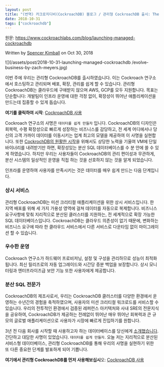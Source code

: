 ```yaml
---
layout: post
title: "(번역) 카크로치디비(CockroachDB) 블로그 / 관리형 CockroachDB 출시: The Geo-Distributed Database as a Service"
date: 2018-10-31
tags: ["cockroachdb"]
---
```


원문: https://www.cockroachlabs.com/blog/launching-managed-cockroachdb

Written by [Spencer Kimball](https://www.cockroachlabs.com/author/spencer-kimball/) on Oct 30, 2018

![](/assets/post/2018-10-31-launching-managed-cockroachdb
/evolve-business-by-zach-meyers.jpg)

<!--more-->

이번 주에 우리는 관리형 CockroachDB를 출시하였습니다. 이는 Cockroach 연구소에서 호스팅하고 관리되며 배포, 확장, 관리를 쉽게 할 수 있습니다. 관리형 CockroachDB는 클라우드에 구애받지 않으며 AWS, GCP를 모두 지원합니다. 목표는 단순합니다: 개발팀이 인프라 운영에 대한 걱정 없이, 확장성이 뛰어난 애플리케이션을 만드는데 집중할 수 있게 돕습니다.

**여기를 클릭하여 시작**: [CockroachDB 사용](https://www.cockroachlabs.com/get-cockroachdb)

Cockroach 연구소의 사명은 `데이터를 쉽게 만들자` 입니다. CockroachDB의 디자인은 회복력, 수평 확장성으로 빠르게 성장하는 비즈니스를 감당하고, 전 세계 어디에서나 당신의 고객 가까이 데이터를 이동시키는 업계 최고의 모델을 제공하여 이 사명을 실현합니다. 또한 [CockrochDB의 원활한 시작](https://www.cockroachlabs.com/docs/stable/install-cockroachdb.html)을 위해서도 상당한 노력을 기울여 VM에 단일 바이너리를 내려받기만 하면, 확장성있는 분산 SQL 데이터베이스를 수 분 안에 쓸 수 있게 하였습니다. 하지만 우리는 사용자들이 CockroachDB의 관리 편이성과 무관하게, 분산 시스템의 일상적인 운영을 직접 하는 것을 선호하지 않는 것을 알게 되었습니다.

인프라를 운영하여 사용자를 만족시키는 것은 데이터를 매우 쉽게 만드는 다음 단계입니다.

### 상시 서비스

관리형 CockroachDB는 미션 크리티컬 애플리케이션을 위한 상시 서비스입니다. 한 지역 배포를 위해 세 가지 가용성 영역에 걸쳐 데이터를 자동으로 복제합니다. 비즈니스 요구사항에 맞춰 지리적으로 분산된 클러스터를 지원하는, 전 세계적으로 확장 가능한 SQL 데이터베이스입니다. CockroachDB는 클라우드 의존성이 없기 때문에, 변화하는 비즈니스 요구에 따라 한 클라우드 서비스에서 다른 서비스로 다운타임 없이 마이그레이션 할 수 있습니다.

### 우수한 운영

Cockroach 연구소가 하드웨어 프로비저닝, 설정 및 구성을 관리하므로 성능이 최적화됩니다. 최신 릴리즈로의 자동 업그레이드와 시간당 증분 백업을 보장합니다. 상시 모니터링과 엔터프라이즈급 보안 기능 또한 사용자에게 제공합니다.

### 분산 SQL 전문가

CockroachDB의 제조사로서, 우리는 CockroachDB 클러스터를 다양한 환경에서 운영하는 수년간의 경험을 축적하였으며, 사용자의 미션 크리티컬 워크로드를 서비스할 수 있습니다. 우리의 전투적인 환경에서 검증된 레퍼런스 아키텍처와 사내 SRE의 전문지식을 공유하여, CockroachDB가 제공하는 전례없이 뛰어난 매우 뛰어난 회복력과 큰 규모의 글로벌 애플리케이션으로 사용자가 시장에 빠르게 진입하기를 원합니다.

3년 전 다음 회사를 시작할 때 사용하고자 하는 데이터베이스를 당신에게 [소개했습니다](/assets/post/2018-10-15-cockroachdb-blog-hello-world). 간단하고 대담한 사명이 있었습니다. `데이터를 쉽게 만들자`. 오늘 저는 지리적으로 분산된 서비스형 데이터베이스, 관리형 CockroachDB를 통해 우리의 사명을 실현하기 위한 또 다른 중요한 단계를 발표하게 되어 기쁩니다.

**여기에서 관리형 CockroachDB를 먼저 사용해보십시**오: [CockroachDB 사용](https://www.cockroachlabs.com/get-cockroachdb)
